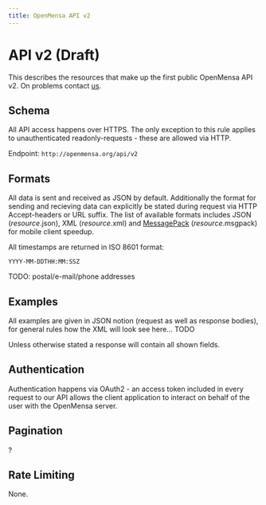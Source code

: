 ```yaml
---
title: OpenMensa API v2
---
```


# API v2 (Draft)

This describes the resources that make up the first public OpenMensa API v2.
On problems contact [us](mailto:info@openmensa.org?subject=APIv2).

## Schema

All API access happens over HTTPS. The only exception to this rule applies to unauthenticated readonly-requests - these are allowed via HTTP.

Endpoint: `http://openmensa.org/api/v2`

## Formats

All data is sent and received as JSON by default. Additionally the format for sending and recieving data can explicitly be stated during request via HTTP Accept-headers or URL suffix.
The list of available formats includes JSON (*resource*.json), XML (*resource*.xml) and [MessagePack](http://msgpack.org/) (*resource*.msgpack) for mobile client speedup.

All timestamps are returned in ISO 8601 format:

    YYYY-MM-DDTHH:MM:SSZ

TODO: postal/e-mail/phone addresses

## Examples

All examples are given in JSON notion (request as well as response bodies), for general rules how the XML will look see here... TODO

Unless otherwise stated a response will contain all shown fields.

## Authentication

Authentication happens via OAuth2 - an access token included in every request to our API allows the client application to interact on behalf of the user with the OpenMensa server.

## Pagination

?

## Rate Limiting

None.
